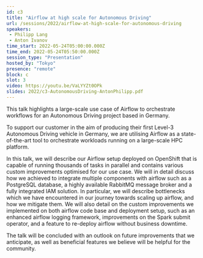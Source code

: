```yaml
---
id: c3
title: "Airflow at high scale for Autonomous Driving"
url: /sessions/2022/airflow-at-high-scale-for-autonomous-driving
speakers:
 - Philipp Lang
 - Anton Ivanov
time_start: 2022-05-24T05:00:00.000Z
time_end: 2022-05-24T05:50:00.000Z
session_type: "Presentation"
hosted_by: "Tokyo"
presence: "remote"
block: c
slot: 3
video: https://youtu.be/VaLYYZt0OPk
slides: 2022/c3-AutonomousDriving-AntonPhilipp.pdf
---
```


This talk highlights a large-scale use case of Airflow to orchestrate workflows for an Autonomous Driving project based in Germany.
 
 
 
 To support our customer in the aim of producing their first Level-3 Autonomous Driving vehicle in Germany, we are utilising Airflow as a state-of-the-art tool to orchestrate workloads running on a large-scale HPC platform. 
 
 In this talk, we will describe our Airflow setup deployed on OpenShift that is capable of running thousands of tasks in parallel and contains various custom improvements optimised for our use case. We will in detail discuss how we achieved to integrate multiple components with airflow such as a PostgreSQL database, a highly available RabbitMQ message broker and a fully integrated IAM solution. In particular, we will describe bottlenecks which we have encountered in our journey towards scaling up airflow, and how we mitigate them. We will also detail on the custom improvements we implemented on both airflow code base and deployment setup, such as an enhanced airflow logging framework, improvements on the Spark submit operator, and a feature to re-deploy airflow without business downtime. 
 
 
 
 The talk will be concluded with an outlook on future improvements that we anticipate, as well as beneficial features we believe will be helpful for the community.